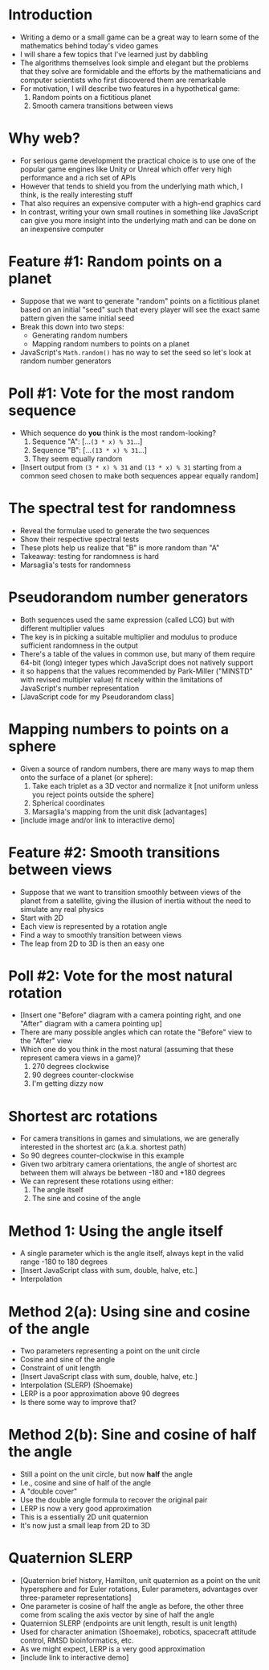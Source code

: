 # Introduction

- Writing a demo or a small game can be a great way to learn
  some of the mathematics behind today's video games
- I will share a few topics that I've learned
  just by dabbling
- The algorithms themselves look simple and elegant
  but the problems that they solve are formidable
  and the efforts by the mathematicians and
  computer scientists who first discovered them
  are remarkable
- For motivation, I will describe two features in
  a hypothetical game:
  1. Random points on a fictitious planet
  1. Smooth camera transitions between views

# Why web?

- For serious game development the practical choice
  is to use one of the popular game engines
  like Unity or Unreal
  which offer very high performance
  and a rich set of APIs
- However that tends to shield you from the underlying math
  which, I think, is the really interesting stuff
- That also requires an expensive computer
  with a high-end graphics card
- In contrast, writing your own small routines
  in something like JavaScript can give you
  more insight into the underlying math
  and can be done on an inexpensive computer

# Feature #1: Random points on a planet

- Suppose that we want to generate "random" points
  on a fictitious planet based on an initial "seed"
  such that every player will see the exact same pattern
  given the same initial seed
- Break this down into two steps:
  - Generating random numbers
  - Mapping random numbers to points on a planet
- JavaScript's `Math.random()` has no way to set the seed
  so let's look at random number generators

# Poll #1: Vote for the most random sequence

- Which sequence do **you** think is the most random-looking?
  1. Sequence "A": [...`(3 * x) % 31`...]
  1. Sequence "B": [...`(13 * x) % 31`...]
  1. They seem equally random
- [Insert output from `(3 * x) % 31` and `(13 * x) % 31`
  starting from a common seed chosen to make both sequences
  appear equally random]

# The spectral test for randomness

- Reveal the formulae used to generate the two sequences
- Show their respective spectral tests
- These plots help us realize that "B" is more random than "A"
- Takeaway: testing for randomness is hard
- Marsaglia's tests for randomness

# Pseudorandom number generators

- Both sequences used the same expression (called LCG)
  but with different multiplier values
- The key is in picking a suitable multiplier
  and modulus to produce sufficient randomness in the output
- There's a table of the values in common use, but
  many of them require 64-bit (long) integer types
  which JavaScript does not natively support
- it so happens that the values recommended by Park-Miller
  ("MINSTD" with revised multipler value)
  fit nicely within the limitations of JavaScript's number representation
- [JavaScript code for my Pseudorandom class]

# Mapping numbers to points on a sphere

- Given a source of random numbers,
  there are many ways to map them onto the surface
  of a planet (or sphere):
  1. Take each triplet as a 3D vector and
     normalize it [not uniform unless you reject
     points outside the sphere]
  1. Spherical coordinates
  1. Marsaglia's mapping from the unit disk
     [advantages]
- [include image and/or link to interactive demo]

# Feature #2: Smooth transitions between views

- Suppose that we want to transition smoothly
  between views of the planet from a satellite,
  giving the illusion of inertia
  without the need to simulate any real physics
- Start with 2D
- Each view is represented by a rotation angle
- Find a way to smoothly transition between views
- The leap from 2D to 3D is then an easy one

# Poll #2: Vote for the most natural rotation

- [Insert one "Before" diagram with a camera pointing right,
  and one "After" diagram with a camera pointing up]
- There are many possible angles which can rotate the "Before"
  view to the "After" view
- Which one do you think in the most natural (assuming
  that these represent camera views in a game)?
  1. 270 degrees clockwise
  1. 90 degrees counter-clockwise
  1. I'm getting dizzy now

# Shortest arc rotations

- For camera transitions in games and simulations,
  we are generally interested in the shortest arc
  (a.k.a. shortest path)
- So 90 degrees counter-clockwise in this example
- Given two arbitrary camera orientations,
  the angle of shortest arc between them
  will always be between -180 and +180 degrees
- We can represent these rotations using either:
  1. The angle itself
  1. The sine and cosine of the angle

# Method 1: Using the angle itself

- A single parameter which is the angle itself,
  always kept in the valid range -180 to 180 degrees
- [Insert JavaScript class with sum, double, halve, etc.]
- Interpolation

# Method 2(a): Using sine and cosine of the angle

- Two parameters representing a point on the unit circle
- Cosine and sine of the angle
- Constraint of unit length
- [Insert JavaScript class with sum, double, halve, etc.]
- Interpolation (SLERP) (Shoemake)
- LERP is a poor approximation above 90 degrees
- Is there some way to improve that?

# Method 2(b): Sine and cosine of half the angle

- Still a point on the unit circle,
  but now **half** the angle
- I.e., cosine and sine of half of the angle
- A "double cover"
- Use the double angle formula to recover the original pair
- LERP is now a very good approximation
- This is a essentially 2D unit quaternion
- It's now just a small leap from 2D to 3D

# Quaternion SLERP

- [Quaternion brief history, Hamilton, unit quaternion
  as a point on the unit hypersphere and
  for Euler rotations, Euler parameters, advantages
  over three-parameter representations]
- One parameter is cosine of half the angle as before,
  the other three come from scaling the axis vector
  by sine of half the angle
- Quaternion SLERP (endpoints are unit length, result is
  unit length)
- Used for character animation (Shoemake), robotics,
  spacecraft attitude control, RMSD bioinformatics, etc.
- As we might expect, LERP is a very good approximation
- [include link to interactive demo]
